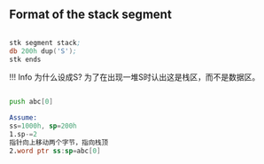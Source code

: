## Format of the stack segment

```asm

stk segment stack;
db 200h dup('S');
stk ends

```
!!! Info
    为什么设成S?
    为了在出现一堆S时认出这是栈区，而不是数据区。

```asm

push abc[0]

Assume:
ss=1000h, sp=200h
1.sp-=2
指针向上移动两个字节，指向栈顶
2.word ptr ss:sp=abc[0]

```

```asm